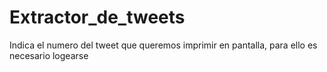 Extractor_de_tweets
===================

Indica el numero del tweet que queremos imprimir en pantalla, para ello es necesario logearse 
